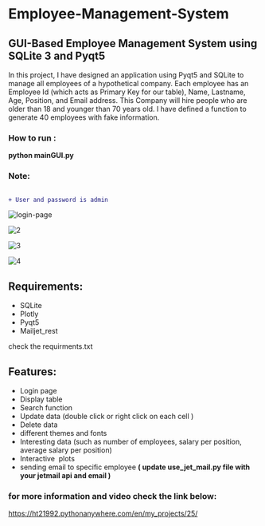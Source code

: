 # Employee-Management-System

## GUI-Based Employee Management System using SQLite 3 and Pyqt5

In this project, I have designed an application using Pyqt5 and SQLite to manage all employees of a hypothetical company.
Each employee has an Employee Id (which acts as Primary Key for our table), Name, Lastname, Age, Position, and Email address. This Company will hire people who are older than 18 and younger than 70 years old.
I have defined a function to generate 40 employees with fake information. 



### How to run :

**python mainGUI.py**

### Note:
```diff

+ User and password is admin

```


![login-page](https://user-images.githubusercontent.com/47816410/132484334-cdf24c6b-f30a-425e-b39a-8f0264db7cce.png)



![2](https://user-images.githubusercontent.com/47816410/132485705-da50482b-4c0a-43da-a65e-a28ec90db4fb.png)



![3](https://user-images.githubusercontent.com/47816410/132486835-01b2c887-ed3d-4e2f-bfb6-482c1c519c6b.png)



![4](https://user-images.githubusercontent.com/47816410/132486771-7e5f5103-d6fa-4d92-872c-f9f962383411.png)



## Requirements:
* SQLite
* Plotly
* Pyqt5
* Mailjet_rest

check the requirments.txt

## Features:
* Login page 
* Display table
* Search function 
* Update data (double click or right click on each cell )
* Delete data 
* different themes and fonts
* Interesting data (such as number of employees, salary per position, average salary per position)
* Interactive  plots
* sending email to specific employee **( update use_jet_mail.py file with your jetmail api and email )**

### for more information and video check the link below:

https://ht21992.pythonanywhere.com/en/my_projects/25/
